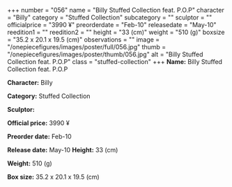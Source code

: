 +++
number = "056"
name = "Billy Stuffed Collection feat. P.O.P"
character = "Billy"
category = "Stuffed Collection"
subcategory = ""
sculptor = ""
officialprice = "3990 ¥"
preorderdate = "Feb-10"
releasedate = "May-10"
reedition1 = ""
reedition2 = ""
height = "33 (cm)"
weight = "510 (g)"
boxsize = "35.2 x 20.1 x 19.5 (cm)"
observations = ""
image = "/onepiecefigures/images/poster/full/056.jpg"
thumb = "/onepiecefigures/images/poster/thumb/056.jpg"
alt = "Billy Stuffed Collection feat. P.O.P"
class = "stuffed-collection"
+++
**Name:** Billy Stuffed Collection feat. P.O.P

**Character:** Billy

**Category:** Stuffed Collection 

**Sculptor:** 

**Official price:** 3990 ¥

**Preorder date:** Feb-10

**Release date:** May-10
**Height:** 33 (cm)

**Weight:** 510 (g)

**Box size:** 35.2 x 20.1 x 19.5 (cm)

